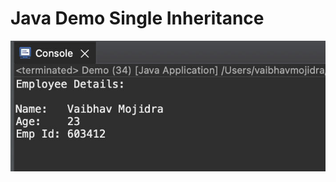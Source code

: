 # Java Demo Single Inheritance

[![Vaibhav Mojidra - 1.jpeg](https://raw.githubusercontent.com/VaibhavMojidra/Java---Demo-Single-Inheritance/master/output/1.jpeg "Vaibhav Mojidra")](https://vaibhavmojidra.github.io/site/)